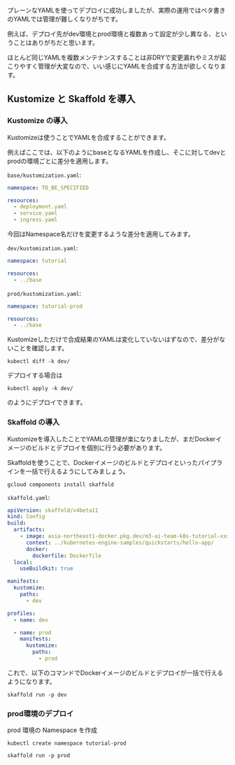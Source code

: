 プレーンなYAMLを使ってデプロイに成功しましたが、実際の運用ではベタ書きのYAMLでは管理が難しくなりがちです。

例えば、デプロイ先がdev環境とprod環境と複数あって設定が少し異なる、ということはありがちだと思います。

ほとんど同じYAMLを複数メンテナンスすることは非DRYで変更漏れやミスが起こりやすく管理が大変なので、いい感じにYAMLを合成する方法が欲しくなります。

## Kustomize と Skaffold を導入

### Kustomize の導入

Kustomizeは使うことでYAMLを合成することができます。

例えばここでは、以下のようにbaseとなるYAMLを作成し、そこに対してdevとprodの環境ごとに差分を適用します。

`base/kustomization.yaml`:

```yaml
namespace: TO_BE_SPECIFIED

resources:
  - deployment.yaml
  - service.yaml
  - ingress.yaml
```

今回はNamespace名だけを変更するような差分を適用してみます。

`dev/kustomization.yaml`:

```yaml
namespace: tutorial

resources:
  - ../base
```

`prod/kustomization.yaml`:

```yaml
namespace: tutorial-prod

resources:
  - ../base
```

Kustomizeしただけで合成結果のYAMLは変化していないはずなので、差分がないことを確認します。

```console
kubectl diff -k dev/
```

デプロイする場合は

```console
kubectl apply -k dev/
```

のようにデプロイできます。

### Skaffold の導入

Kustomizeを導入したことでYAMLの管理が楽になりましたが、まだDockerイメージのビルドとデプロイを個別に行う必要があります。

Skaffoldを使うことで、Dockerイメージのビルドとデプロイといったパイプラインを一括で行えるようにしてみましょう。


```console
gcloud components install skaffold
```

`skaffold.yaml`:

```yaml
apiVersion: skaffold/v4beta11
kind: Config
build:
  artifacts:
    - image: asia-northeast1-docker.pkg.dev/m3-ai-team-k8s-tutorial-xxxxx/tutorial/hello-app
      context: ../kubernetes-engine-samples/quickstarts/hello-app/
      docker:
        dockerfile: Dockerfile
  local:
    useBuildkit: true

manifests:
  kustomize:
    paths:
      - dev

profiles:
  - name: dev

  - name: prod
    manifests:
      kustomize:
        paths:
          - prod
```

これで、以下のコマンドでDockerイメージのビルドとデプロイが一括で行えるようになります。

```console
skaffold run -p dev
```

### prod環境のデプロイ

prod 環境の Namespace を作成

```console
kubectl create namespace tutorial-prod
```

```console
skaffold run -p prod
```
